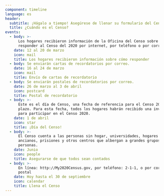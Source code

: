 ```yaml
---
component: timeline
language: es
header:
  subtitle: ¡Hágalo a tiempo! Asegúrese de llenar su formulario del Censo hoy.
  title: ¿Cuándo es el Censo?
events:
  - body: >-
      Los hogares recibieron información de la Oficina del Censo sobre cómo
      responder al Censo del 2020 por internet, por teléfono o por correo.
    date: 12 al 20 de marzo
    icon: mail
    title: Los hogares recibieron información sobre cómo responder
  - body: Se enviarán cartas de recordatorios por correo.
    date: 16 al 24 de marzo
    icon: mail
    title: Envío de cartas de recordatorio
  - body: Se enviarán postales de recordatorios por correo.
    date: 26 de marzo al 3 de abril
    icon: postcard
    title: Postal de recordatorio
  - body: >-
      Este es el día de Censo, una fecha de referencia para el Censo 2020—No un
      plazo. Para esta fecha, todos los hogares habrán recibido una invitación
      para participar en el Censo 2020.
    date: 1 de abril
    icon: star
    title: ¡Día del Censo!
  - body: >-
      El Censo cuenta a las personas sin hogar, universidades, hogares de
      ancianos, prisiones y otros centros que albergan a grandes grupos de
      personas.
    date: Junio
    icon: people
    title: Asegurarse de que todos sean contados
  - body: >-
      En línea: http://My2020Census.gov, por teléfono: 2-1-1, o por correo
      postal 
    date: Hoy hasta el 30 de septiembre
    icon: calendar
    title: Llena el Censo
---
```


